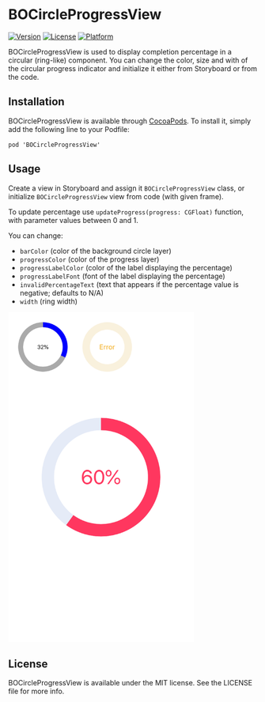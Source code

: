# BOCircleProgressView

[![Version](https://img.shields.io/cocoapods/v/BOCircleProgressView.svg?style=flat)](https://cocoapods.org/pods/BOCircleProgressView)
[![License](https://img.shields.io/cocoapods/l/BOCircleProgressView.svg?style=flat)](https://cocoapods.org/pods/BOCircleProgressView)
[![Platform](https://img.shields.io/cocoapods/p/BOCircleProgressView.svg?style=flat)](https://cocoapods.org/pods/BOCircleProgressView)

BOCircleProgressView is used to display completion percentage in a circular (ring-like) component. You can change the color, size and with of the circular progress indicator and initialize it either from Storyboard or from the code.


## Installation

BOCircleProgressView is available through [CocoaPods](https://cocoapods.org). To install
it, simply add the following line to your Podfile:

```
pod 'BOCircleProgressView'
```

## Usage

Create a view in Storyboard and assign it `BOCircleProgressView` class, or initialize `BOCircleProgressView` view from code (with given frame).

To update percentage use `updateProgress(progress: CGFloat)` function, with parameter values between 0 and 1.

You can change:
- `barColor` (color of the background circle layer)
- `progressColor` (color of the progress layer) 
- `progressLabelColor` (color of the label displaying the percentage)
- `progressLabelFont` (font of the label displaying the percentage) 
- `invalidPercentageText` (text that appears if the percentage value is negative; defaults to N/A) 
- `width` (ring width)

<img src="https://raw.githubusercontent.com/jelenakrmar/circle-progress-view/master/Screenshot.png" width="375px" height="667px" />

## License

BOCircleProgressView is available under the MIT license. See the LICENSE file for more info.
